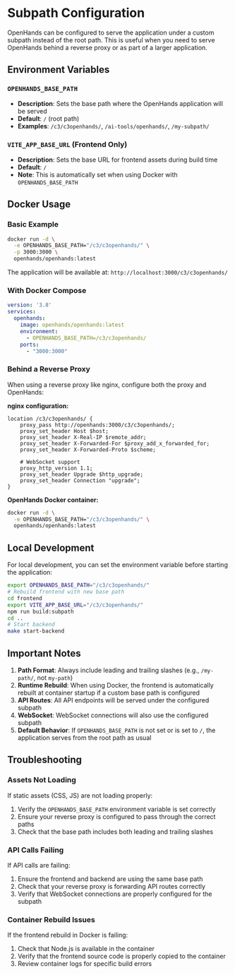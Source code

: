 # Subpath Configuration

OpenHands can be configured to serve the application under a custom subpath instead of the root path. This is useful when you need to serve OpenHands behind a reverse proxy or as part of a larger application.

## Environment Variables

### `OPENHANDS_BASE_PATH`
- **Description**: Sets the base path where the OpenHands application will be served
- **Default**: `/` (root path)
- **Examples**: `/c3/c3openhands/`, `/ai-tools/openhands/`, `/my-subpath/`

### `VITE_APP_BASE_URL` (Frontend Only)
- **Description**: Sets the base URL for frontend assets during build time
- **Default**: `/`
- **Note**: This is automatically set when using Docker with `OPENHANDS_BASE_PATH`

## Docker Usage

### Basic Example
```bash
docker run -d \
  -e OPENHANDS_BASE_PATH="/c3/c3openhands/" \
  -p 3000:3000 \
  openhands/openhands:latest
```

The application will be available at: `http://localhost:3000/c3/c3openhands/`

### With Docker Compose
```yaml
version: '3.8'
services:
  openhands:
    image: openhands/openhands:latest
    environment:
      - OPENHANDS_BASE_PATH=/c3/c3openhands/
    ports:
      - "3000:3000"
```

### Behind a Reverse Proxy
When using a reverse proxy like nginx, configure both the proxy and OpenHands:

**nginx configuration:**
```nginx
location /c3/c3openhands/ {
    proxy_pass http://openhands:3000/c3/c3openhands/;
    proxy_set_header Host $host;
    proxy_set_header X-Real-IP $remote_addr;
    proxy_set_header X-Forwarded-For $proxy_add_x_forwarded_for;
    proxy_set_header X-Forwarded-Proto $scheme;
    
    # WebSocket support
    proxy_http_version 1.1;
    proxy_set_header Upgrade $http_upgrade;
    proxy_set_header Connection "upgrade";
}
```

**OpenHands Docker container:**
```bash
docker run -d \
  -e OPENHANDS_BASE_PATH="/c3/c3openhands/" \
  openhands/openhands:latest
```

## Local Development

For local development, you can set the environment variable before starting the application:

```bash
export OPENHANDS_BASE_PATH="/c3/c3openhands/"
# Rebuild frontend with new base path
cd frontend
export VITE_APP_BASE_URL="/c3/c3openhands/"
npm run build:subpath
cd ..
# Start backend
make start-backend
```

## Important Notes

1. **Path Format**: Always include leading and trailing slashes (e.g., `/my-path/`, not `my-path`)
2. **Runtime Rebuild**: When using Docker, the frontend is automatically rebuilt at container startup if a custom base path is configured
3. **API Routes**: All API endpoints will be served under the configured subpath
4. **WebSocket**: WebSocket connections will also use the configured subpath
5. **Default Behavior**: If `OPENHANDS_BASE_PATH` is not set or is set to `/`, the application serves from the root path as usual

## Troubleshooting

### Assets Not Loading
If static assets (CSS, JS) are not loading properly:
1. Verify the `OPENHANDS_BASE_PATH` environment variable is set correctly
2. Ensure your reverse proxy is configured to pass through the correct paths
3. Check that the base path includes both leading and trailing slashes

### API Calls Failing
If API calls are failing:
1. Ensure the frontend and backend are using the same base path
2. Check that your reverse proxy is forwarding API routes correctly
3. Verify that WebSocket connections are properly configured for the subpath

### Container Rebuild Issues
If the frontend rebuild in Docker is failing:
1. Check that Node.js is available in the container
2. Verify that the frontend source code is properly copied to the container
3. Review container logs for specific build errors
